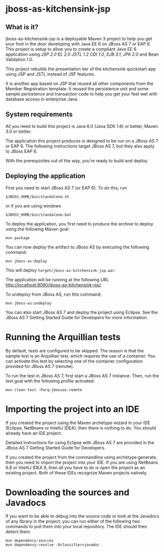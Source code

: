 jboss-as-kitchensink-jsp
========================

What is it?
-----------

jboss-as-kitchensink-jsp is a deployable Maven 3 project to help you
get your foot in the door developing with Java EE 6 on JBoss AS 7 or EAP 6. This 
project is setup to allow you to create a compliant Java EE 6 application 
using *JSP 2.0* *EL 2.0* *JSTL 1.2* *CDI 1.0*, *EJB 3.1*, *JPA 2.0* and Bean Validation 1.0. 

This project rebuilds the presentation tier of the kitchensink quickstart app
 using JSP and JSTL instead of JSF features.

It is another  app based on JSP that reused all other components from the
Member Registration template.
It reused the persistence unit and some sample persistence and transaction code to help 
you get your feet wet with database access in enterprise Java. 

System requirements
-------------------

All you need to build this project is Java 6.0 (Java SDK 1.6) or better, Maven
3.0 or better.

The application this project produces is designed to be run on a JBoss AS 7 or EAP 6. 
The following instructions target JBoss AS 7, but they also apply to JBoss EAP 6.
 
With the prerequisites out of the way, you're ready to build and deploy.

Deploying the application
-------------------------
 
First you need to start JBoss AS 7 (or EAP 6). To do this, run
  
    $JBOSS_HOME/bin/standalone.sh
  
or if you are using windows
 
    $JBOSS_HOME/bin/standalone.bat

To deploy the application, you first need to produce the archive to deploy using
the following Maven goal:

    mvn package

You can now deploy the artifact to JBoss AS by executing the following command:

    mvn jboss-as:deploy

This will deploy `target/jboss-as-kitchensink-jsp.war`.
 
The application will be running at the following URL <http://localhost:8080/jboss-as-kitchensink-jsp/>.

To undeploy from JBoss AS, run this command:

    mvn jboss-as:undeploy

You can also start JBoss AS 7 and deploy the project using Eclipse. See the JBoss AS 7
Getting Started Guide for Developers for more information.
 
Running the Arquillian tests
============================

By default, tests are configured to be skipped. The reason is that the sample
test is an Arquillian test, which requires the use of a container. You can
activate this test by selecting one of the container configuration provided 
for JBoss AS 7 (remote).

To run the test in JBoss AS 7, first start a JBoss AS 7 instance. Then, run the
test goal with the following profile activated:

    mvn clean test -Parq-jbossas-remote

Importing the project into an IDE
=================================

If you created the project using the Maven archetype wizard in your IDE
(Eclipse, NetBeans or IntelliJ IDEA), then there is nothing to do. You should
already have an IDE project.

Detailed instructions for using Eclipse with JBoss AS 7 are provided in the 
JBoss AS 7 Getting Started Guide for Developers.

If you created the project from the commandline using archetype:generate, then
you need to import the project into your IDE. If you are using NetBeans 6.8 or
IntelliJ IDEA 9, then all you have to do is open the project as an existing
project. Both of these IDEs recognize Maven projects natively.

Downloading the sources and Javadocs
====================================

If you want to be able to debug into the source code or look at the Javadocs
of any library in the project, you can run either of the following two
commands to pull them into your local repository. The IDE should then detect
them.

    mvn dependency:sources
    mvn dependency:resolve -Dclassifier=javadoc
